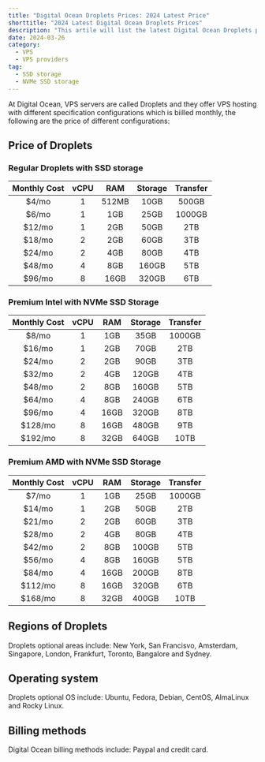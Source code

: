 ```yaml
---
title: "Digital Ocean Droplets Prices: 2024 Latest Price"
shorttitle: "2024 Latest Digital Ocean Droplets Prices"
description: "This artile will list the latest Digital Ocean Droplets prices and will be continually updated."
date: 2024-03-26
category: 
  - VPS
  - VPS providers
tag: 
  - SSD storage
  - NVMe SSD storage
---
```


At Digital Ocean, VPS servers are called Droplets and they offer VPS hosting with different specification configurations which is biilled monthly, the following are the price of different configurations:

## Price of Droplets

### Regular Droplets with SSD storage

| Monthly Cost | vCPU | RAM | Storage | Transfer |
|:------:|:----------:|:-------:|:-----:|:---------:|
| $4/mo | 1 | 512MB | 10GB | 500GB |
| $6/mo | 1 | 1GB | 25GB | 1000GB |
| $12/mo | 1 | 2GB | 50GB | 2TB |
| $18/mo | 2 | 2GB | 60GB | 3TB |
| $24/mo | 2 | 4GB | 80GB | 4TB |
| $48/mo | 4 | 8GB | 160GB | 5TB |
| $96/mo | 8 | 16GB | 320GB | 6TB |

### Premium Intel with NVMe SSD Storage

| Monthly Cost | vCPU | RAM | Storage | Transfer |
|:------:|:----------:|:-------:|:-----:|:---------:|
| $8/mo | 1 | 1GB | 35GB | 1000GB |
| $16/mo | 1 | 2GB | 70GB | 2TB |
| $24/mo | 2 | 2GB | 90GB | 3TB |
| $32/mo | 2 | 4GB | 120GB | 4TB |
| $48/mo | 2 | 8GB | 160GB | 5TB |
| $64/mo | 4 | 8GB | 240GB | 6TB |
| $96/mo | 4 | 16GB | 320GB | 8TB |
| $128/mo | 8 | 16GB | 480GB | 9TB |
| $192/mo | 8 | 32GB | 640GB | 10TB |

### Premium AMD with NVMe SSD Storage

| Monthly Cost | vCPU | RAM | Storage | Transfer |
|:------:|:----------:|:-------:|:-----:|:---------:|
| $7/mo | 1 | 1GB | 25GB | 1000GB |
| $14/mo | 1 | 2GB | 50GB | 2TB |
| $21/mo | 2 | 2GB | 60GB | 3TB |
| $28/mo | 2 | 4GB | 80GB | 4TB |
| $42/mo | 2 | 8GB | 100GB | 5TB |
| $56/mo | 4 | 8GB | 160GB | 5TB |
| $84/mo | 4 | 16GB | 200GB | 8TB |
| $112/mo | 8 | 16GB | 320GB | 6TB |
| $168/mo | 8 | 32GB | 400GB | 10TB |

## Regions of Droplets

Droplets optional areas include: New York, San Francisvo, Amsterdam, Singapore, London, Frankfurt, Toronto, Bangalore and Sydney.

## Operating system

Droplets optional OS include: Ubuntu, Fedora, Debian, CentOS, AlmaLinux and Rocky Linux.

## Billing methods

Digital Ocean billing methods include: Paypal and credit card.




